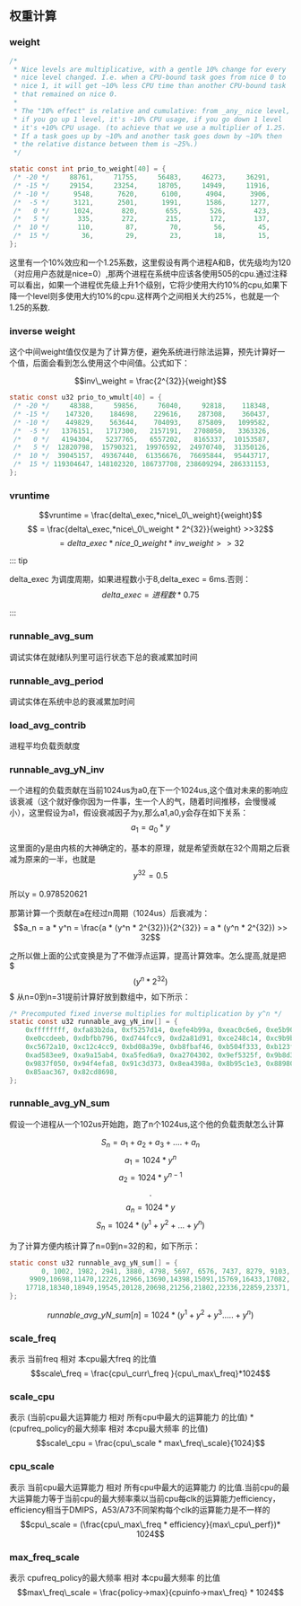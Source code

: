 ## 权重计算

### weight

```c
/*
 * Nice levels are multiplicative, with a gentle 10% change for every
 * nice level changed. I.e. when a CPU-bound task goes from nice 0 to
 * nice 1, it will get ~10% less CPU time than another CPU-bound task
 * that remained on nice 0.
 *
 * The "10% effect" is relative and cumulative: from _any_ nice level,
 * if you go up 1 level, it's -10% CPU usage, if you go down 1 level
 * it's +10% CPU usage. (to achieve that we use a multiplier of 1.25.
 * If a task goes up by ~10% and another task goes down by ~10% then
 * the relative distance between them is ~25%.)
 */

static const int prio_to_weight[40] = {
 /* -20 */     88761,     71755,     56483,     46273,     36291,
 /* -15 */     29154,     23254,     18705,     14949,     11916,
 /* -10 */      9548,      7620,      6100,      4904,      3906,
 /*  -5 */      3121,      2501,      1991,      1586,      1277,
 /*   0 */      1024,       820,       655,       526,       423,
 /*   5 */       335,       272,       215,       172,       137,
 /*  10 */       110,        87,        70,        56,        45,
 /*  15 */        36,        29,        23,        18,        15,
};

```
这里有一个10%效应和一个1.25系数，这里假设有两个进程A和B，优先级均为120（对应用户态就是nice=0）,那两个进程在系统中应该各使用505的cpu.通过注释可以看出，如果一个进程优先级上升1个级别，它将少使用大约10%的cpu,如果下降一个level则多使用大约10%的cpu.这样两个之间相关大约25%，也就是一个1.25的系数.

### inverse weight
这个中间weight值仅仅是为了计算方便，避免系统进行除法运算，预先计算好一个值，后面会看到怎么使用这个中间值。公式如下：

$$inv\_weight = \frac{2^{32}}{weight}$$

```c
static const u32 prio_to_wmult[40] = {
 /* -20 */     48388,     59856,     76040,     92818,    118348,
 /* -15 */    147320,    184698,    229616,    287308,    360437,
 /* -10 */    449829,    563644,    704093,    875809,   1099582,
 /*  -5 */   1376151,   1717300,   2157191,   2708050,   3363326,
 /*   0 */   4194304,   5237765,   6557202,   8165337,  10153587,
 /*   5 */  12820798,  15790321,  19976592,  24970740,  31350126,
 /*  10 */  39045157,  49367440,  61356676,  76695844,  95443717,
 /*  15 */ 119304647, 148102320, 186737708, 238609294, 286331153,
};

```
### vruntime


$$vruntime = \frac{delta\_exec,*nice\_0\_weight}{weight}$$
$$ = \frac{delta\_exec,*nice\_0\_weight * 2^{32}}{weight} >>32$$
$$ = delta\_exec*nice\_0\_weight * inv\_weight >> 32$$

::: tip

 delta_exec 为调度周期，如果进程数小于8,delta_exec = 6ms.否则：
 $$delta\_exec = 进程数 * 0.75$$

:::

### runnable_avg_sum
调试实体在就绪队列里可运行状态下总的衰减累加时间

### runnable_avg_period
调试实体在系统中总的衰减累加时间

### load_avg_contrib
进程平均负载贡献度


### runnable_avg_yN_inv

一个进程的负载贡献在当前1024us为a0,在下一个1024us,这个值对未来的影响应该衰减（这个就好像你因为一件事，生一个人的气，随着时间推移，会慢慢减小），这里假设为a1，假设衰减因子为y,那么a1,a0,y会存在如下关系：
$$a_1=a_0*y$$

这里面的y是由内核的大神确定的，基本的原理，就是希望贡献在32个周期之后衰减为原来的一半，也就是
$$y^{32} = 0.5$$

所以y = 0.978520621

那第计算一个贡献在a在经过n周期（1024us）后衰减为：
$$a_n = a * y^n = \frac{a * (y^n * 2^{32})}{2^{32}} = a * (y^n * 2^{32}) >> 32$$

之所以做上面的公式变换是为了不做浮点运算，提高计算效率。怎么提高,就是把
$$$(y^n * 2^{32})$$$
从n=0到n=31提前计算好放到数组中，如下所示：

```c
/* Precomputed fixed inverse multiplies for multiplication by y^n */
static const u32 runnable_avg_yN_inv[] = {
	0xffffffff, 0xfa83b2da, 0xf5257d14, 0xefe4b99a, 0xeac0c6e6, 0xe5b906e6,
	0xe0ccdeeb, 0xdbfbb796, 0xd744fcc9, 0xd2a81d91, 0xce248c14, 0xc9b9bd85,
	0xc5672a10, 0xc12c4cc9, 0xbd08a39e, 0xb8fbaf46, 0xb504f333, 0xb123f581,
	0xad583ee9, 0xa9a15ab4, 0xa5fed6a9, 0xa2704302, 0x9ef5325f, 0x9b8d39b9,
	0x9837f050, 0x94f4efa8, 0x91c3d373, 0x8ea4398a, 0x8b95c1e3, 0x88980e80,
	0x85aac367, 0x82cd8698,
};

```

### runnable_avg_yN_sum

假设一个进程从一个102us开始跑，跑了n个1024us,这个他的负载贡献怎么计算

$$S_n = a_1 + a_2 + a_3 +  .... +a_n$$
$$a_1 = 1024 * y^n$$
$$a_2 = 1024 * y^{n - 1}$$
$$.$$
$$a_n = 1024 * y$$
$$S_n = 1024*(y^1 + y^2 + . . . + y^n)$$

为了计算方便内核计算了n=0到n=32的和，如下所示：

```c
static const u32 runnable_avg_yN_sum[] = {
	    0, 1002, 1982, 2941, 3880, 4798, 5697, 6576, 7437, 8279, 9103,
	 9909,10698,11470,12226,12966,13690,14398,15091,15769,16433,17082,
	17718,18340,18949,19545,20128,20698,21256,21802,22336,22859,23371,
};

```
$$runnable\_avg\_yN\_sum[n] = 1024*(y^1+y^2+y^3.....+y^n)$$


### scale_freq
表示 当前freq 相对 本cpu最大freq 的比值
$$scale\_freq = \frac{cpu\_curr\_freq }{cpu\_max\_freq}*1024$$

### scale_cpu
表示 (当前cpu最大运算能力 相对 所有cpu中最大的运算能力 的比值) * (cpufreq_policy的最大频率 相对 本cpu最大频率 的比值)
$$scale\_cpu = \frac{cpu\_scale * max\_freq\_scale}{1024}$$

### cpu_scale
表示 当前cpu最大运算能力 相对 所有cpu中最大的运算能力 的比值.当前cpu的最大运算能力等于当前cpu的最大频率乘以当前cpu每clk的运算能力efficiency，efficiency相当于DMIPS，A53/A73不同架构每个clk的运算能力是不一样的
$$cpu\_scale = (\frac{cpu\_max\_freq * efficiency}{max\_cpu\_perf})* 1024$$

### max_freq_scale
表示 cpufreq_policy的最大频率 相对 本cpu最大频率 的比值
$$max\_freq\_scale = \frac{policy->max}{cpuinfo->max\_freq} * 1024$$
